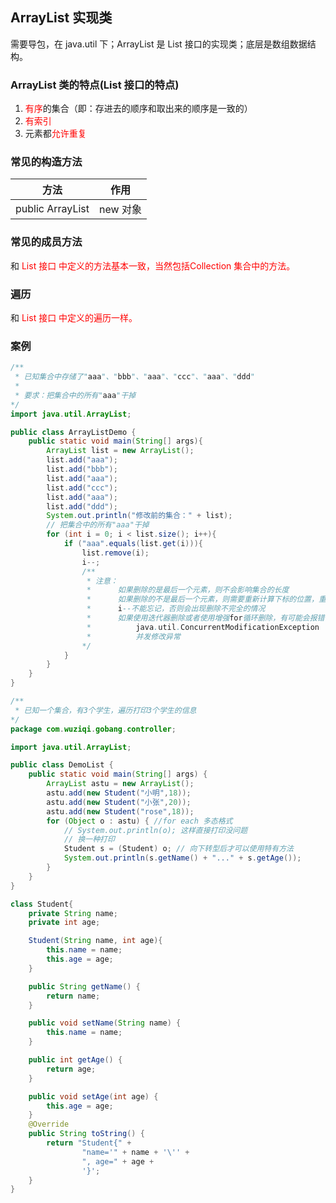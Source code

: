 ## ArrayList 实现类

需要导包，在 java.util 下；ArrayList 是 List 接口的实现类；底层是数组数据结构。

### ArrayList 类的特点(List 接口的特点)

1. <font color=red>有序</font>的集合（即：存进去的顺序和取出来的顺序是一致的）
2. <font color=red>有索引</font>
3. 元素都<font color=red>允许重复</font>

### 常见的构造方法

| 方法             | 作用     |
| ---------------- | -------- |
| public ArrayList | new 对象 |

### 常见的成员方法

和 <font color=red><RouteLink to="/admin/Java/Java常用Api/单列集合Collection/List/List子接口.md">List 接口</RouteLink> 中定义的方法基本一致，当然包括<RouteLink to="/admin/Java/Java常用Api/单列集合Collection/Collection接口.md">Collection 集合</RouteLink>中的方法。</font>

### 遍历

和 <font color=red><RouteLink to="/admin/Java/Java常用Api/单列集合Collection/List/List子接口.md">List 接口</RouteLink> 中定义的遍历一样。</font>

### 案例

```java
/**
 * 已知集合中存储了"aaa"、"bbb"、"aaa"、"ccc"、"aaa"、"ddd"
 *
 * 要求：把集合中的所有"aaa"干掉
*/
import java.util.ArrayList;

public class ArrayListDemo {
    public static void main(String[] args){
        ArrayList list = new ArrayList();
        list.add("aaa");
        list.add("bbb");
        list.add("aaa");
        list.add("ccc");
        list.add("aaa");
        list.add("ddd");
        System.out.println("修改前的集合：" + list);
        // 把集合中的所有"aaa"干掉
        for (int i = 0; i < list.size(); i++){
            if ("aaa".equals(list.get(i))){
                list.remove(i);
                i--;
                /**
                 * 注意：
                 *      如果删除的是最后一个元素，则不会影响集合的长度
                 *      如果删除的不是最后一个元素，则需要重新计算下标的位置，重新开始
                 *      i--不能忘记，否则会出现删除不完全的情况
                 *      如果使用迭代器删除或者使用增强for循环删除，有可能会报错
                 *          java.util.ConcurrentModificationException
                 *          并发修改异常
                */
            }
        }
    }
}
```

```java
/**
 * 已知一个集合，有3个学生，遍历打印3个学生的信息
*/
package com.wuziqi.gobang.controller;

import java.util.ArrayList;

public class DemoList {
    public static void main(String[] args) {
        ArrayList astu = new ArrayList();
        astu.add(new Student("小明",18));
        astu.add(new Student("小张",20));
        astu.add(new Student("rose",18));
        for (Object o : astu) { //for each 多态格式
            // System.out.println(o); 这样直接打印没问题
            // 换一种打印
            Student s = (Student) o; // 向下转型后才可以使用特有方法
            System.out.println(s.getName() + "..." + s.getAge());
        }
    }
}

class Student{
    private String name;
    private int age;

    Student(String name, int age){
        this.name = name;
        this.age = age;
    }

    public String getName() {
        return name;
    }

    public void setName(String name) {
        this.name = name;
    }

    public int getAge() {
        return age;
    }

    public void setAge(int age) {
        this.age = age;
    }
    @Override
    public String toString() {
        return "Student{" +
                "name='" + name + '\'' +
                ", age=" + age +
                '}';
    }
}
```
